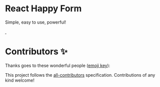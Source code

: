 # React Happy Form

Simple, easy to use, powerful!

</a>
<a href="https://npmjs.com/package/react-happy-form" target="\_parent">
  <img alt="" src="https://img.shields.io/npm/dm/react-happy-form.svg" />
</a>
<a href="https://npmjs.com/package/react-happy-form" target="\_parent">
  <img alt="" src="https://img.shields.io/github/stars/react-earth/react-happy-form.svg?style=social&label=Star" />
</a>

# Contributors ✨

Thanks goes to these wonderful people ([emoji key](https://allcontributors.org/docs/en/emoji-key)):

<!-- ALL-CONTRIBUTORS-LIST:START - Do not remove or modify this section -->
<!-- prettier-ignore-start -->
<!-- markdownlint-disable -->
<!-- markdownlint-restore -->
<!-- prettier-ignore-end -->

<!-- ALL-CONTRIBUTORS-LIST:END -->

This project follows the [all-contributors](https://github.com/all-contributors/all-contributors) specification. Contributions of any kind welcome!
